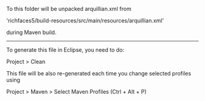 To this folder will be unpacked arquillian.xml from

  'richfaces5/build-resources/src/main/resources/arquillian.xml'

during Maven build.

----

To generate this file in Eclipse, you need to do:

  Project > Clean

This file will be also re-generated each time you change selected profiles using

  Project > Maven > Select Maven Profiles (Ctrl + Alt + P)
